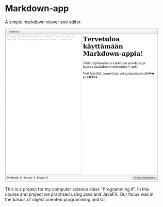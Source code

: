 # Markdown-app

A simple markdown viewer and editor.

![](notes/markdown-app_aloituskuva.png)

This is a project for my computer science class "Programming II". In this course and project we practised using Java and JavaFX. Our focus was in the basics of object oriented programming and UI. 
